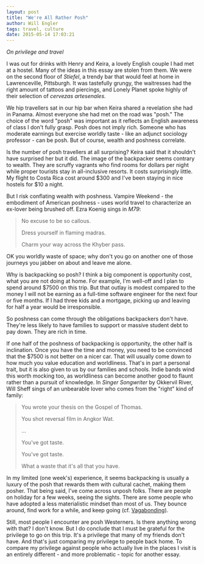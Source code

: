 ```yaml
---
layout: post
title: "We're All Rather Posh"
author: Will Engler
tags: travel, culture
date: 2015-05-14 17:03:21
---
```


_On privilege and travel_

I was out for drinks with Henry and Keira, a lovely English couple I had met at a hostel.
Many of the ideas in this essay are stolen from them.
We were on the second floor of _Stiefel_, a trendy bar that would feel at home in Lawrenceville, Pittsburgh.
It was tastefully grungy, the waitresses had the right amount of tattoos and piercings, and Lonely Planet spoke highly of their selection of _cervezas artesenales_.

We hip travellers sat in our hip bar when Keira shared a revelation she had in Panama.
Almost everyone she had met on the road was "posh."
The choice of the word "posh" was important as it reflects an English awareness of class I don't fully grasp.
Posh does not imply rich.
Someone who has moderate earnings but exercise worldly taste - like an adjunct sociology professor - can be posh.
But of course, wealth and poshness correlate.

Is the number of posh travellers at all surprising?
Keira said that it shouldn't have surprised her but it did.
The image of the backpacker seems contrary to wealth.
They are scruffy vagrants who find rooms for dollars per night while proper tourists stay in all-inclusive resorts.
It costs surprisingly little.
My flight to Costa Rica cost around $300 and I've been staying in nice hostels for $10 a night.

But I risk conflating wealth with poshness.
Vampire Weekend - the embodiment of American poshness - uses world travel to characterize an ex-lover being brushed off.
Ezra Koenig sings in _M79_:

>No excuse to be so callous.
>
>Dress yourself in flaming madras.
>
>Charm your way across the Khyber pass.

OK you worldly waste of space; why don't you go on another one of those journeys you jabber on about and leave me alone.

Why is backpacking so posh?
I think a big component is opportunity cost, what you are not doing at home.
For example, I'm well-off and I plan to spend around $7500 on this trip.
But that outlay is modest compared to the money I will not be earning as a full-time software engineer for the next four or five months.
If I had three kids and a mortgage, picking up and leaving for half a year would be irresponsible.

So poshness can come through the obligations backpackers don't have. They're less likely to have families to support or massive student debt to pay down.
They are rich in time.

If one half of the poshness of backpacking is opportunity, the other half is inclination.
Once you have the time and money, you need to be convinced that the $7500 is not better on a nicer car.
That will usually come down to how much you value education and worldliness.
That's in part a personal trait, but it is also given to us by our families and schools.
Indie bands wind this worth mocking too, as worldliness can become another good to flaunt rather than a pursuit of knowledge.
In _Singer Songwriter_ by Okkervil River, Will Sheff sings of an unbearable lover who comes from the "right" kind of family:

>You wrote your thesis on the Gospel of Thomas.
>
>You shot reversal film in Angkor Wat.
>
>...
>
>You've got taste.
>
>You've got taste.
>
>What a waste that it's all that you have.

In my limited (one week's) experience, it seems backpacking is usually a luxury of the posh that rewards them with cultural cachet, making them posher.
That being said, I've come across unposh folks.
There are people on holiday for a few weeks, seeing the sights.
There are some people who have adopted a less materialistic mindset than most of us.
They bounce around, find work for a while, and keep going (cf. [Vagabonding](http://www.amazon.com/Vagabonding-Uncommon-Guide-Long-Term-Travel/dp/0812992180)).

Still, most people I encounter are posh Westerners.
Is there anything wrong with that?
I don't know.
But I do conclude that I must be grateful for the privilege to go on this trip.
It's a privilege that many of my friends don't have.
And that's just comparing my privilege to people back home.
To compare my privilege against people who actually live in the places I visit is an entirely different - and more problematic - topic for another essay.

